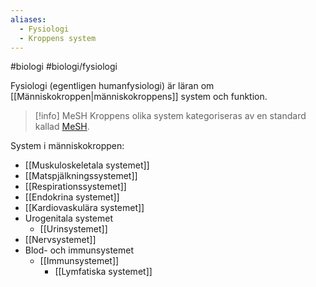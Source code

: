 ```yaml
---
aliases:
  - Fysiologi
  - Kroppens system
---
```

#biologi #biologi/fysiologi 

Fysiologi (egentligen humanfysiologi) är läran om [[Människokroppen|människokroppens]] system och funktion.

> [!info] MeSH
> Kroppens olika system kategoriseras av en standard kallad [MeSH](https://sv.wikipedia.org/wiki/Organ#Indelning_enligt_MeSH).

System i människokroppen:
- [[Muskuloskeletala systemet]]
- [[Matspjälkningssystemet]]
- [[Respirationssystemet]]
- [[Endokrina systemet]]
- [[Kardiovaskulära systemet]]
- Urogenitala systemet
	- [[Urinsystemet]]
- [[Nervsystemet]]
- Blod- och immunsystemet
	- [[Immunsystemet]]
		- [[Lymfatiska systemet]]
